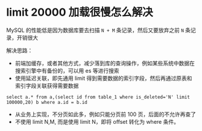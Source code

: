# limit 20000 加载很慢怎么解决

MySQL 的性能低是因为数据库要去扫描 `N + M` 条记录，然后又要放弃之前 `N` 条记录，开销很大

解决思路：

- 前端加缓存，或者其他方式，减少落到库的查询操作，例如某些系统中数据在搜索引擎中有备份的，可以用 es 等进行搜索
- 使用延迟关联，即先通用 limit 得到需要数据的索引字段，然后再通过原表和索引字段关联获得需要数据

```text
select a.* from a,(select id from table_1 where is_deleted='N' limit 100000,20) b where a.id = b.id
```

- 从业务上实现，不分页如此多，例如只能分页前 100 页，后面的不允许再查了
- 不使用 limit N,M, 而是使用 limit N，即将 offset 转化为 where 条件。